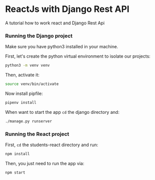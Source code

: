 
# ReactJs with Django Rest API 

A tutorial how to work react and Django Rest Api

### Running the Django project

Make sure you have python3 installed in your machine.

First, let's create the python virtual environment to isolate our projects:

```bash
python3 -m venv venv
```

Then, activate it:

```bash
source venv/bin/activate
```

Now install pipfile:

```bash
pipenv install
```

When want to start the app `cd` the django directory and:

```bash
./manage.py runserver
```

### Running the React project

First, `cd` the students-react directory and run:

```bash
npm install
```

Then, you just need to run the app via:

```bash
npm start
```